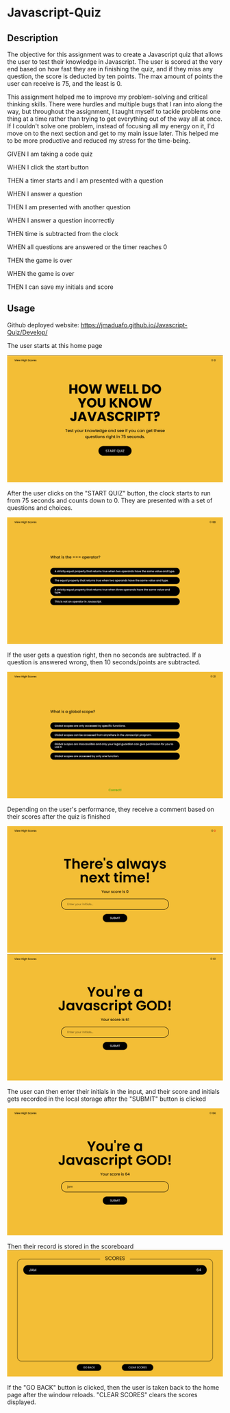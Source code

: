 # Javascript-Quiz

## Description

The objective for this assignment was to create a Javascript quiz that allows the user to test their knowledge in Javascript. The user is scored at the very end based on how fast they are in finishing the quiz, and if they miss any question, the score is deducted by ten points. The max amount of points the user can receive is 75, and the least is 0.

This assignment helped me to improve my problem-solving and critical thinking skills. There were hurdles and multiple bugs that I ran into along the way, but throughout the assignment, I taught myself to tackle problems one thing at a time rather than trying to get everything out of the way all at once. If I couldn't solve one problem, instead of focusing all my energy on it, I'd move on to the next section and get to my main issue later. This helped me to be more productive and reduced my stress for the time-being.

GIVEN I am taking a code quiz

WHEN I click the start button

THEN a timer starts and I am presented with a question

WHEN I answer a question

THEN I am presented with another question

WHEN I answer a question incorrectly

THEN time is subtracted from the clock

WHEN all questions are answered or the timer reaches 0

THEN the game is over

WHEN the game is over

THEN I can save my initials and score


## Usage

Github deployed website: 
https://jmaduafo.github.io/Javascript-Quiz/Develop/



The user starts at this home page

![alt text](Develop/assets/javascript-quiz1.png)

After the user clicks on the "START QUIZ" button, the clock starts to run from 75 seconds
and counts down to 0. They are presented with a set of questions and choices.

![alt text](Develop/assets/javascript-quiz2.png)

If the user gets a question right, then no seconds are subtracted. If a question is answered 
wrong, then 10 seconds/points are subtracted.

![alt text](Develop/assets/javascript-quiz3.png)

Depending on the user's performance, they receive a comment based on their scores
after the quiz is finished

![alt text](Develop/assets/javascript-quiz4.png)
![alt text](Develop/assets/javascript-quiz7.png)

The user can then enter their initials in the input, and their score and initials gets recorded in
the local storage after the "SUBMIT" button is clicked

![alt text](Develop/assets/javascript-quiz9.png)

Then their record is stored in the scoreboard
![alt text](Develop/assets/javascript-quiz10.png)

If the "GO BACK" button is clicked, then the user is taken back to the home page after the window reloads.
"CLEAR SCORES" clears the scores displayed.



